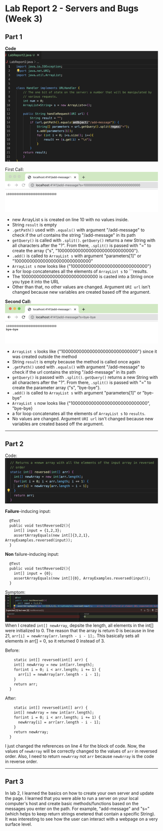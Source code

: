 # **Lab Report 2 - Servers and Bugs (Week 3)** #


## Part 1 ##

**Code**
![Image](LabImages2/code.png)

First Call:
![Image](LabImages2/ex1.png)
- new ArrayList<String> s is created on line 10 with no values inside. 
- String ```result``` is empty 
- ```.getPath()``` used with ```.equals()``` with argument "/add-message" to check if the url contains the string "/add-message" in its path
- ```getQuery()``` is called with ```.split()```. ```getQuery()``` returns a new String with all characters after the "?". From
  there, ```.split()``` is passed with "=" to create the array {"s", "10000000000000000000000000000"}.
- ```.add()``` is called to ```ArrayList s``` with argument "parameters[1]" or "10000000000000000000000000000" 
- ```ArrayList s``` now looks like {"10000000000000000000000000000"}
- a for loop concatenates all the elements of ```ArrayList s``` to ```results. 
- The 10000000000000000000000000000 is casted into a String once you type it into the URL 
- Other than that, no other values are changed. Argument ```URI url``` isn't changed because new variables are created based off the argument. 


  
  
**Second Call:**
![Image](LabImages2/ex2.png)
- ```ArrayList s``` looks like {"10000000000000000000000000000"} since it was created outside the method
- String ```result``` is empty because the method is called once again 
- ```.getPath()``` used with ```.equals()``` with argument "/add-message" to check if the url contains the string "/add-message" in its path
- ```getQuery()``` is passed with ```.split()```. ```getQuery()``` returns a new String with all characters after the "?". From
  there, ```.split()``` is passed with "=" to create the parameter array {"s", "bye-bye"}.
- ```.add()``` is called to ```ArrayList s``` with argument "parameters[1]" or "bye-bye" 
- ```ArrayList s``` now looks like {"10000000000000000000000000000", "bye-bye}
- a for loop concatenates all the elements of ```ArrayList s``` to ```results```. 
- No values are changed. Argument ```URI url``` isn't changed because new variables are created based off the argument. 
  
--- 
## Part 2 ##
  
Code: 
![Image](LabImages2/buggedCode.png)
  
**Failure**-inducing input:
```
  @Test
  public void testReversed2(){
    int[] input = {1,2,3};
    assertArrayEquals(new int[]{3,2,1}, ArrayExamples.reversed(input));
  }
```
  
  
**Non** failure-inducing input:
  
```
  @Test
  public void testReversed2(){
    int[] input = {0};
    assertArrayEquals(new int[]{0}, ArrayExamples.reversed(input));
  }
```
  
Symptom: 
![Image](LabImages2/symptom.png)
When I created ```int[] newArray```, depsite the length, all elements in the int[] were initialized to 0. The reason that the array is return 0 is because in line 21, ```arr[i] = newArray[arr.length - i - 1];```. This basically sets all elements in arr[] = 0, so it returned 0 instead of 3. 
 
Before: 
```
    static int[] reversed(int[] arr) {
    int[] newArray = new int[arr.length];
    for(int i = 0; i < arr.length; i += 1) {
      arr[i] = newArray[arr.length - i - 1];
    }
    return arr;
  }
```
After: 
```
    static int[] reversed(int[] arr) {
    int[] newArray = new int[arr.length];
    for(int i = 0; i < arr.length; i += 1) {
      newArray[i] = arr[arr.length - i - 1];
    }
    return newArray;
  }
```
  
I just changed the references on line 4 for the block of code. Now, the values of ```newArray``` will be correctly changed to the values of ```arr``` in reversed order. Also, I need to return ```newArray``` not ```arr``` because ```newArray``` is the code in reverse order. 
  
 --- 
  
  ## Part 3 ##
  
  In lab 2, I learned the basics on how to create your own server and update the page. I learned that you were able to run a server on your local computer's host and create basic methods/functions based on the messages you enter on the path. For example, "add-message" and "s=<String>" (which helps to keep return strings enetered that contain a specific String). It was interesting to see how the user can interact with a webpage on a very surface level. 

  

  
  
  
